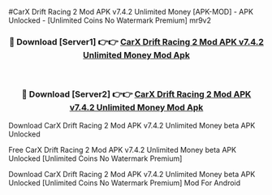 #CarX Drift Racing 2 Mod APK v7.4.2 Unlimited Money [APK-MOD] - APK Unlocked - [Unlimited Coins No Watermark Premium] mr9v2



<div align="center">

<h3>🔴 Download [Server1] 👉👉 <a href="https://momento.my/?title=CarX_Drift_Racing_2_Mod_APK_v7.4.2_Unlimited_Money">CarX Drift Racing 2 Mod APK v7.4.2 Unlimited Money Mod Apk</a></h3><br>

<h3>🔴 Download [Server2] 👉👉 <a href="https://momento.my/?title=CarX_Drift_Racing_2_Mod_APK_v7.4.2_Unlimited_Money">CarX Drift Racing 2 Mod APK v7.4.2 Unlimited Money Mod Apk</a></h3>
</div>



Download CarX Drift Racing 2 Mod APK v7.4.2 Unlimited Money beta APK Unlocked

Free CarX Drift Racing 2 Mod APK v7.4.2 Unlimited Money beta APK Unlocked [Unlimited Coins No Watermark Premium]

Download CarX Drift Racing 2 Mod APK v7.4.2 Unlimited Money beta APK Unlocked [Unlimited Coins No Watermark Premium] Mod For Android
